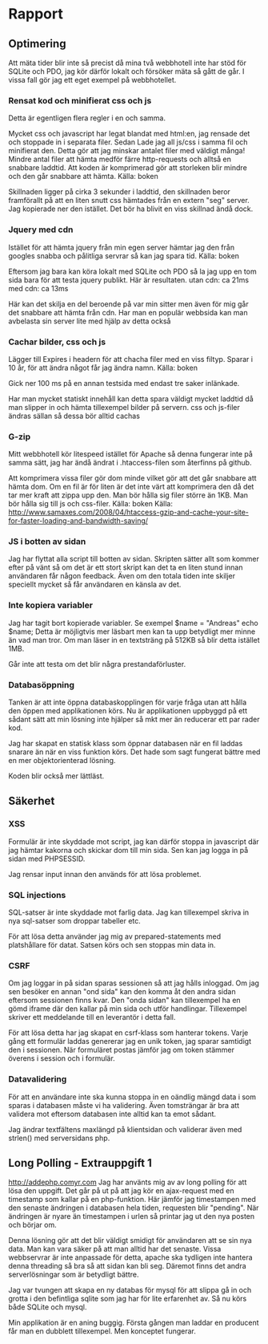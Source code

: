# Rapport

## Optimering

Att mäta tider blir inte så precist då mina två webbhotell inte har stöd för SQLite och PDO, jag kör därför lokalt och försöker mäta så gått de går. I vissa fall gör jag ett eget exempel på webbhotellet.

### Rensat kod och minifierat css och js
Detta är egentligen flera regler i en och samma.

Mycket css och javascript har legat blandat med html:en, jag rensade det och stoppade in i separata filer. Sedan Lade jag all js/css i samma fil och minifierat den. Detta gör att jag minskar antalet filer med väldigt många! Mindre antal filer att hämta medför färre http-requests och alltså en snabbare laddtid. Att koden är komprimerad gör att storleken blir mindre och den går snabbare att hämta.
Källa: boken

Skillnaden ligger på cirka 3 sekunder i laddtid, den skillnaden beror framförallt på att en liten snutt css hämtades från en extern "seg" server. Jag kopierade ner den istället. Det bör ha blivit en viss skillnad ändå dock.

### Jquery med cdn
Istället för att hämta jquery från min egen server hämtar jag den från googles snabba och pålitliga servrar så kan jag spara tid.
Källa: boken

Eftersom jag bara kan köra lokalt med SQLite och PDO så la jag upp en tom sida bara för att testa jquery publikt. Här är resultaten.
utan cdn: ca 21ms
med cdn: ca 13ms

Här kan det skilja en del beroende på var min sitter men även för mig går det snabbare att hämta från cdn. Har man en populär webbsida kan man avbelasta sin server lite med hjälp av detta också

### Cachar bilder, css och js
Lägger till Expires i headern för att chacha filer med en viss filtyp. Sparar i 10 år, för att ändra något får jag ändra namn.
Källa: boken

Gick ner 100 ms på en annan testsida med endast tre saker inlänkade.

Har man mycket statiskt innehåll kan detta spara väldigt mycket laddtid då man slipper in och hämta tillexempel bilder på servern. css och js-filer ändras sällan så dessa bör alltid cachas

### G-zip
Mitt webbhotell kör litespeed istället för Apache så denna fungerar inte på samma sätt, jag har ändå ändrat i .htaccess-filen som återfinns på github.

Att komprimera vissa filer gör dom minde vilket gör att det går snabbare att hämta dom. Om en fil är för liten är det inte värt att komprimera den då det tar mer kraft att zippa upp den. Man bör hålla sig filer större än 1KB. Man bör hålla sig till js och css-filer.
Källa: boken
Källa: http://www.samaxes.com/2008/04/htaccess-gzip-and-cache-your-site-for-faster-loading-and-bandwidth-saving/

### JS i botten av sidan
Jag har flyttat alla script till botten av sidan. Skripten sätter allt som kommer efter på vänt så om det är ett stort skript kan det ta en liten stund innan användaren får någon feedback. Även om den totala tiden inte skiljer speciellt mycket så får användaren en känsla av det.

### Inte kopiera variabler
Jag har tagit bort kopierade variabler. Se exempel
$name = "Andreas"
echo $name;
Detta är möjligtvis mer läsbart men kan ta upp betydligt mer minne än vad man tror. Om man läser in en textsträng på 512KB så blir detta istället 1MB.

Går inte att testa om det blir några prestandaförluster.

### Databasöppning
Tanken är att inte öppna databaskopplingen för varje fråga utan att hålla den öppen med applikationen körs. Nu är applikationen uppbyggd på ett sådant sätt att min lösning inte hjälper så mkt mer än reducerar ett par rader kod.

Jag har skapat en statisk klass som öppnar databasen när en fil laddas snarare än när en viss funktion körs. Det hade som sagt fungerat bättre med en mer objektorienterad lösning.

Koden blir också mer lättläst.

## Säkerhet

### XSS 
Formulär är inte skyddade mot script, jag kan därför stoppa in javascript där jag hämtar kakorna och skickar dom till min sida. Sen kan jag logga in på sidan med PHPSESSID.

Jag rensar input innan den används för att lösa problemet.

### SQL injections
SQL-satser är inte skyddade mot farlig data. Jag kan tillexempel skriva in nya sql-satser som droppar tabeller etc.

För att lösa detta använder jag mig av prepared-statements med platshållare för datat. Satsen körs och sen stoppas min data in.

### CSRF
Om jag loggar in på sidan sparas sessionen så att jag hålls inloggad. Om jag sen besöker en annan "ond sida" kan den komma åt den andra sidan eftersom sessionen finns kvar. Den "onda sidan" kan tillexempel ha en gömd iframe där den kallar på min sida och utför handlingar. Tillexempel skriver ett meddelande till en leverantör i detta fall.

För att lösa detta har jag skapat en csrf-klass som hanterar tokens. Varje gång ett formulär laddas genererar jag en unik token, jag sparar samtidigt den i sessionen. När formuläret postas jämför jag om token stämmer överens i session och i formulär.

### Datavalidering
För att en användare inte ska kunna stoppa in en oändlig mängd data i som sparas i databasen måste vi ha validering. Även tomsträngar är bra att validera mot eftersom databasen inte alltid kan ta emot sådant.

Jag ändrar textfältens maxlängd på klientsidan och validerar även med strlen() med serversidans php.

## Long Polling - Extrauppgift 1
http://addephp.comyr.com
Jag har använts mig av av long polling för att lösa den uppgift. Det går på ut på att jag kör en ajax-request med en timestamp som kallar på en php-funktion. Här jämför jag timestampen med den senaste ändringen i databasen hela tiden, requesten blir "pending". När ändringen är nyare än timestampen i urlen så printar jag ut den nya posten och börjar om.

Denna lösning gör att det blir väldigt smidigt för användaren att se sin nya data. Man kan vara säker på att man alltid har det senaste.
Vissa webbservrar är inte anpassade för detta, apache ska tydligen inte hantera denna threading så bra så att sidan kan bli seg. Däremot finns det andra serverlösningar som är betydligt bättre.

Jag var tvungen att skapa en ny databas för mysql för att slippa gå in och grotta i den befintliga sqlite som jag har för lite erfarenhet av. Så nu körs både SQLite och mysql.

Min applikation är en aning buggig. Första gången man laddar en producent får man en dubblett tillexempel. Men konceptet fungerar.









